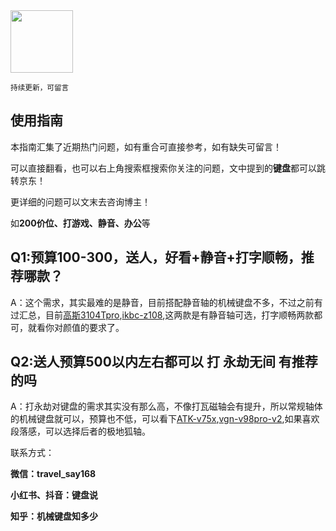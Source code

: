 <img src="/assets/image/00.png" width="100" />


<small>持续更新，可留言</small>  


## 使用指南

本指南汇集了近期热门问题，如有重合可直接参考，如有缺失可留言！

可以直接翻看，也可以右上角搜索框搜索你关注的问题，文中提到的**键盘**都可以跳转京东！

更详细的问题可以文末去咨询博主！

如**200价位、打游戏、静音、办公**等

## **Q1:预算100-300，送人，好看+静音+打字顺畅，推荐哪款？**

A：这个需求，其实最难的是静音，目前搭配静音轴的机械键盘不多，不过之前有过汇总，目前[高斯3104Tpro](https://u.jd.com/arS3cl3),[ikbc-z108](https://u.jd.com/a6S8VO8),这两款是有静音轴可选，打字顺畅两款都可，就看你对颜值的要求了。

## Q2:送人预算500以内左右都可以 打 永劫无间  有推荐的吗
A：打永劫对键盘的需求其实没有那么高，不像打瓦磁轴会有提升，所以常规轴体的机械键盘就可以，预算也不低，可以看下[ATK-v75x](https://u.jd.com/aaSTHaG),[vgn-v98pro-v2](https://u.jd.com/aDSHOaB),如果喜欢段落感，可以选择后者的极地狐轴。


联系方式：

**微信：travel_say168**

**小红书、抖音：键盘说**

**知乎：机械键盘知多少**
